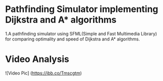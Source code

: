 # Pathfinding Simulator implementing Dijkstra and A* algorithms
1.A pathfinding simulator using SFML(Simple and Fast Multimedia Library) for comparing optimality and speed of Dijkstra and A* algorithms.
# Video Analysis
![Video Pic] (https://ibb.co/Tmscgtm)
